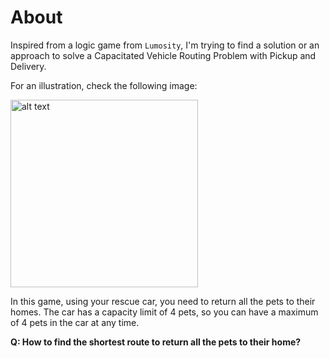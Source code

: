 # About
Inspired from a logic game from `Lumosity`, I'm trying to find a solution or an approach to solve a Capacitated Vehicle Routing Problem with Pickup and Delivery.

For an illustration, check the following image:

<img src="https://i.imgur.com/x1AGMQX.jpg" alt="alt text" width="300">

In this game, using your rescue car, you need to return all the pets to their homes.
The car has a capacity limit of 4 pets, so you can have a maximum of 4 pets in the car at any time.

**Q: How to find the shortest route to return all the pets to their home?**
